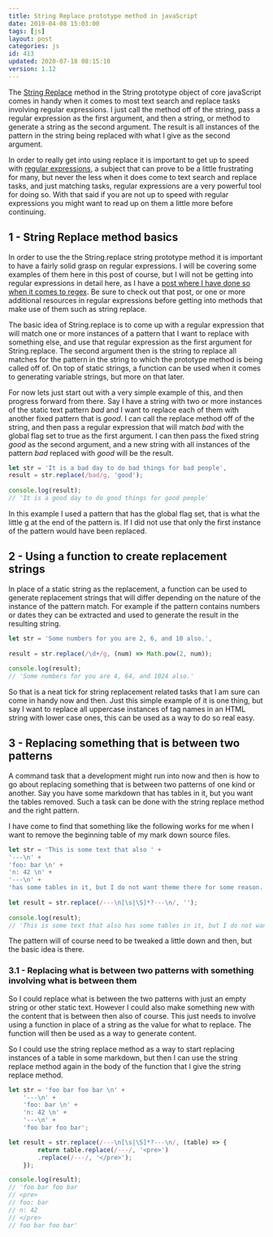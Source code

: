```yaml
---
title: String Replace prototype method in javaScript
date: 2019-04-08 15:03:00
tags: [js]
layout: post
categories: js
id: 413
updated: 2020-07-18 08:15:10
version: 1.12
---
```


The [String Replace](https://developer.mozilla.org/en-US/docs/Web/JavaScript/Reference/Global_Objects/String/replace) method in the String prototype object of core javaScript comes in handy when it comes to most text search and replace tasks involving regular expressions. I just call the method off of the string, pass a regular expression as the first argument, and then a string, or method to generate a string as the second argument. The result is all instances of the pattern in the string being replaced with what I give as the second argument.

In order to really get into using replace it is important to get up to speed with [regular expressions](https://developer.mozilla.org/en-US/docs/Web/JavaScript/Guide/Regular_Expressions), a subject that can prove to be a little frustrating for many, but never the less when it does come to text search and replace tasks, and just matching tasks, regular expressions are a very powerful tool for doing so. With that said if you are not up to speed with regular expressions you might want to read up on them a little more before continuing.


<!-- more -->

## 1 - String Replace method basics

In order to use the the String.replace string prototype method it is important to have a fairly solid grasp on regular expressions. I will be covering some examples of them here in this post of course, but I will not be getting into regular expressions in detail here, as I have a [post where I have done so when it comes to regex](/2019/03/20/js-regex/). Be sure to check out that post, or one or more additional resources in regular expressions before getting into methods that make use of them such as string replace.

The basic idea of String.replace is to come up with a regular expression that will match one or more instances of a pattern that I want to replace with something else, and use that regular expression as the first argument for String.replace. The second argument then is the string to replace all matches for the pattern in the string to which the prototype method is being called off of. On top of static strings, a function can be used when it comes to generating variable strings, but more on that later.

For now lets just start out with a very simple example of this, and then progress forward from there. Say I have a string with two or more instances of the static text pattern *bad* and I want to replace each of them with another fixed pattern that is *good*. I can call the replace method off of the string, and then pass a regular expression that will match *bad* with the global flag set to true as the first argument. I can then pass the fixed string *good* as the second argument, and a new string with all instances of the pattern *bad* replaced with *good* will be the result.

```js
let str = 'It is a bad day to do bad things for bad people',
result = str.replace(/bad/g, 'good');
 
console.log(result);
// 'It is a good day to do good things for good people'
```

In this example I used a pattern that has the global flag set, that is what the little g at the end of the pattern is. If I did not use that only the first instance of the pattern would have been replaced.

## 2 - Using a function to create replacement strings

In place of a static string as the replacement, a function can be used to generate replacement strings that will differ depending on the nature of the instance of the pattern match. For example if the pattern contains numbers or dates they can be extracted and used to generate the result in the resulting string.

```js
let str = 'Some numbers for you are 2, 6, and 10 also.',
 
result = str.replace(/\d+/g, (num) => Math.pow(2, num));
 
console.log(result);
// 'Some numbers for you are 4, 64, and 1024 also.'
```

So that is a neat tick for string replacement related tasks that I am sure can come in handy now and then. Just this simple example of it is one thing, but say I want to replace all uppercase instances of tag names in an HTML string with lower case ones, this can be used as a way to do so real easy.

## 3 - Replacing something that is between two patterns

A command task that a development might run into now and then is how to go about replacing something that is between two patterns of one kind or another. Say you have some markdown that has tables in it, but you want the tables removed. Such a task can be done with the string replace method and the right pattern.

I have come to find that something like the following works for me when I want to remove the beginning table of my mark down source files.

```js
let str = 'This is some text that also ' +
'---\n' +
'foo: bar \n' +
'n: 42 \n' +
'---\n' + 
'has some tables in it, but I do not want theme there for some reason.';
 
let result = str.replace(/---\n[\s|\S]*?---\n/, '');
 
console.log(result);
// 'This is some text that also has some tables in it, but I do not want theme there for some reason.'
```

The pattern will of course need to be tweaked a little down and then, but the basic idea is there. 

### 3.1 - Replacing what is between two patterns with something involving what is between them

So I could replace what is between the two patterns with just an empty string or other static text. However I could also make something new with the content that is between then also of course. This just needs to involve using a function in place of a string as the value for what to replace. The function will then be used as a way to generate content.

So I could use the string replace method as a way to start replacing instances of a table in some markdown, but then I can use the string replace method again in the body of the function that I give the string replace method.

```js
let str = 'foo bar foo bar \n' +
    '---\n' +
    'foo: bar \n' +
    'n: 42 \n' +
    '---\n' +
    'foo bar foo bar';

let result = str.replace(/---\n[\s|\S]*?---\n/, (table) => {
        return table.replace(/---/, '<pre>')
        .replace(/---/, '</pre>');
    });

console.log(result);
// 'foo bar foo bar 
// <pre>
// foo: bar
// n: 42
// </pre>
// foo bar foo bar'
```